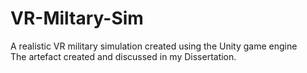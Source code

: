 # VR-Miltary-Sim
A realistic VR military simulation created using the Unity game engine <br>
The artefact created and discussed in my Dissertation.
